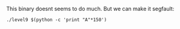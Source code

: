 This binary doesnt seems to do much.
But we can make it segfault:
```
./level9 $(python -c 'print "A"*150')
```
